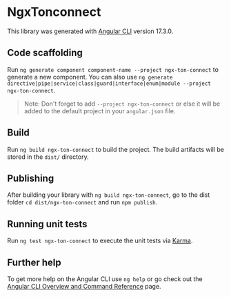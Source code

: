 # NgxTonconnect

This library was generated with [Angular CLI](https://github.com/angular/angular-cli) version 17.3.0.

## Code scaffolding

Run `ng generate component component-name --project ngx-ton-connect` to generate a new component. You can also use `ng generate directive|pipe|service|class|guard|interface|enum|module --project ngx-ton-connect`.
> Note: Don't forget to add `--project ngx-ton-connect` or else it will be added to the default project in your `angular.json` file. 

## Build

Run `ng build ngx-ton-connect` to build the project. The build artifacts will be stored in the `dist/` directory.

## Publishing

After building your library with `ng build ngx-ton-connect`, go to the dist folder `cd dist/ngx-ton-connect` and run `npm publish`.

## Running unit tests

Run `ng test ngx-ton-connect` to execute the unit tests via [Karma](https://karma-runner.github.io).

## Further help

To get more help on the Angular CLI use `ng help` or go check out the [Angular CLI Overview and Command Reference](https://angular.io/cli) page.
